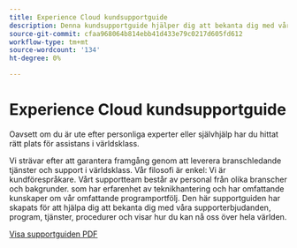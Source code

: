 ```yaml
---
title: Experience Cloud kundsupportguide
description: Denna kundsupportguide hjälper dig att bekanta dig med våra supporterbjudanden, program, tjänster, procedurer och talar om för dig hur du kan nå oss över hela världen.
source-git-commit: cfaa968064b814ebb41d433e79c0217d605fd612
workflow-type: tm+mt
source-wordcount: '134'
ht-degree: 0%

---
```


# Experience Cloud kundsupportguide

Oavsett om du är ute efter personliga experter eller självhjälp har du hittat rätt plats för assistans i världsklass.

Vi strävar efter att garantera framgång genom att leverera branschledande tjänster och support i världsklass. Vår filosofi är enkel: Vi är kundförespråkare. Vårt supportteam består av personal från olika branscher och bakgrunder. som har erfarenhet av teknikhantering och har omfattande kunskaper om vår omfattande programportfölj. Den här supportguiden har skapats för att hjälpa dig att bekanta dig med våra supporterbjudanden, program, tjänster, procedurer och visar hur du kan nå oss över hela världen.

[Visa supportguiden PDF](assets/ExperienceCloudCustomerSupportGuide.pdf)
